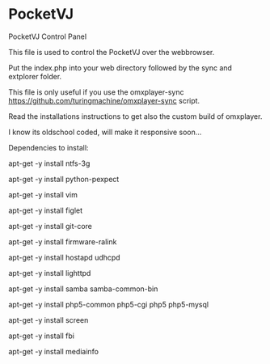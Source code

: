 PocketVJ
========

PocketVJ Control Panel


This file is used to control the PocketVJ over the webbrowser.

Put the index.php into your web directory followed by the sync and extplorer folder.

This file is only useful if you use the omxplayer-sync https://github.com/turingmachine/omxplayer-sync script.

Read the installations instructions to get also the custom build of omxplayer.

I know its oldschool coded, will make it responsive soon...


Dependencies to install:

apt-get -y install ntfs-3g

apt-get -y install python-pexpect

apt-get -y install vim

apt-get -y install figlet

apt-get -y install git-core

apt-get -y install firmware-ralink

apt-get -y install hostapd udhcpd

apt-get -y install lighttpd

apt-get -y install samba samba-common-bin

apt-get -y install php5-common php5-cgi php5 php5-mysql

apt-get -y install screen

apt-get -y install fbi

apt-get -y install mediainfo
